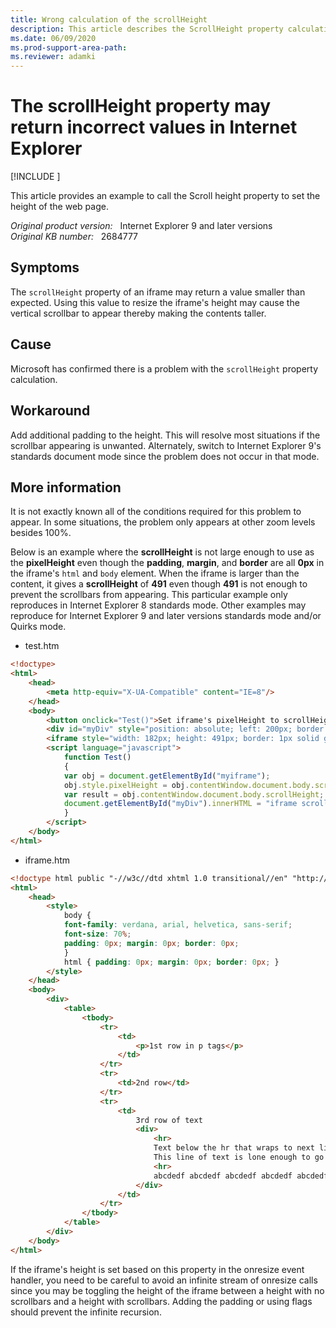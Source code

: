 ```yaml
---
title: Wrong calculation of the scrollHeight
description: This article describes the ScrollHeight property calculation error that causes a scrollbar to appear on the webpage.
ms.date: 06/09/2020
ms.prod-support-area-path: 
ms.reviewer: adamki
---
```

# The scrollHeight property may return incorrect values in Internet Explorer

[!INCLUDE [](../includes/browsers-important.md)]

This article provides an example to call the Scroll height property to set the height of the web page.

_Original product version:_ &nbsp; Internet Explorer 9 and later versions  
_Original KB number:_ &nbsp; 2684777

## Symptoms

The `scrollHeight` property of an iframe may return a value smaller than expected. Using this value to resize the iframe's height may cause the vertical scrollbar to appear thereby making the contents taller.

## Cause

Microsoft has confirmed there is a problem with the `scrollHeight` property calculation.

## Workaround

Add additional padding to the height. This will resolve most situations if the scrollbar appearing is unwanted. Alternately, switch to Internet Explorer 9's standards document mode since the problem does not occur in that mode.

## More information

It is not exactly known all of the conditions required for this problem to appear. In some situations, the problem only appears at other zoom levels besides 100%.

Below is an example where the **scrollHeight** is not large enough to use as the **pixelHeight** even though the **padding**, **margin**, and **border** are all **0px** in the iframe's `html` and `body` element. When the iframe is larger than the content, it gives a **scrollHeight** of **491** even though **491** is not enough to prevent the scrollbars from appearing. This particular example only reproduces in Internet Explorer 8 standards mode. Other examples may reproduce for Internet Explorer 9 and later versions standards mode and/or Quirks mode.

- test.htm

```html
<!doctype>
<html>
    <head>
        <meta http-equiv="X-UA-Compatible" content="IE=8"/>
    </head>
    <body>
        <button onclick="Test()">Set iframe's pixelHeight to scrollHeight</button><br/>
        <div id="myDiv" style="position: absolute; left: 200px; border: 2px solid black; height: 50px; width: 300px"></div>
        <iframe style="width: 182px; height: 491px; border: 1px solid green;" id=myiframe src="iframe.htm" frameBorder=0></iframe>
        <script language="javascript">
            function Test()
            {
            var obj = document.getElementById("myiframe");
            obj.style.pixelHeight = obj.contentWindow.document.body.scrollHeight;
            var result = obj.contentWindow.document.body.scrollHeight;
            document.getElementById("myDiv").innerHTML = "iframe scrollHeight = " + result + "<br/>";
            }
        </script>
    </body>
</html>
```

- iframe.htm

```html
<!doctype html public "-//w3c//dtd xhtml 1.0 transitional//en" "http://www.w3.org/tr/xhtml1/dtd/xhtml1-transitional.dtd">
<html>
    <head>
        <style>
            body {
            font-family: verdana, arial, helvetica, sans-serif;
            font-size: 70%;
            padding: 0px; margin: 0px; border: 0px;
            }
            html { padding: 0px; margin: 0px; border: 0px; }
        </style>
    </head>
    <body>
        <div>
            <table>
                <tbody>
                    <tr>
                        <td>
                            <p>1st row in p tags</p>
                        </td>
                    </tr>
                    <tr>
                        <td>2nd row</td>
                    </tr>
                    <tr>
                        <td>
                            3rd row of text
                            <div>
                                <hr>
                                Text below the hr that wraps to next line<br>
                                This line of text is lone enough to go to four lines and at seventy five percent zoom will cause the problem<br>
                                <hr>
                                abcdedf abcdedf abcdedf abcdedf abcdedf abcdedf abcdedf abcdedf abcdedf abcdedf abcdedf abcdedf abcdedf abcdedf abcdedf abcdedf abcdedf abcdedf abcdedf abcdedf abcdedf abcdedf abcdedf abcdedf abcdedf abcdedf abcdedf abcdedf abcdedf abcdedf abcdedf abcdedf abcdedf abcdedf abcdedf abcdedf abcdedf abcdedf abcdedf abcdedf abcdedf abcdedf abcdedf abcdedf abcdedf abcdedf abcdedf abcdedf abcdedf abcdedf abcdedf abcdedf abcdedf abcdedf abcdedf abcdedf abcdedf abcdedf abcdedf abcdedf abcdedf abcdedf abcdedf abcdedf abcdedf
                            </div>
                        </td>
                    </tr>
                </tbody>
            </table>
        </div>
    </body>
</html>
```

If the iframe's height is set based on this property in the onresize event handler, you need to be careful to avoid an infinite stream of onresize calls since you may be toggling the height of the iframe between a height with no scrollbars and a height with scrollbars. Adding the padding or using flags should prevent the infinite recursion.
